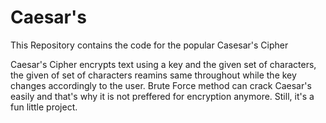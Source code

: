 # Caesar's


This Repository contains the code for the popular Casesar's Cipher 

Caesar's Cipher encrypts text using a key and the given set of characters, the given of set of characters reamins same throughout
while the key changes accordingly to the user. Brute Force method can crack Caesar's easily and that's why it is not preffered for
encryption anymore. Still, it's a fun little project.
